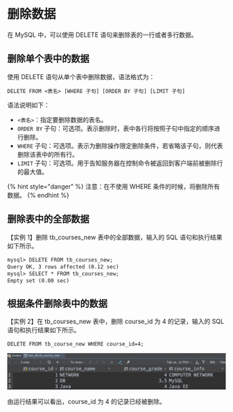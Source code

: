 # 删除数据

在 MySQL 中，可以使用 DELETE 语句来删除表的一行或者多行数据。

##  删除单个表中的数据

 使用 DELETE 语句从单个表中删除数据，语法格式为：

```text
DELETE FROM <表名> [WHERE 子句] [ORDER BY 子句] [LIMIT 子句]
```

 语法说明如下：

*  `<表名>`：指定要删除数据的表名。
*  `ORDER BY` 子句：可选项。表示删除时，表中各行将按照子句中指定的顺序进行删除。
*  `WHERE` 子句：可选项。表示为删除操作限定删除条件，若省略该子句，则代表删除该表中的所有行。
*  `LIMIT` 子句：可选项。用于告知服务器在控制命令被返回到客户端前被删除行的最大值。

{% hint style="danger" %}
注意：在不使用 WHERE 条件的时候，将删除所有数据。
{% endhint %}

##  删除表中的全部数据

 【实例 1】删除 tb\_courses\_new 表中的全部数据，输入的 SQL 语句和执行结果如下所示。

```text
mysql> DELETE FROM tb_courses_new;
Query OK, 3 rows affected (0.12 sec)
mysql> SELECT * FROM tb_courses_new;
Empty set (0.00 sec)
```

##  根据条件删除表中的数据

 【实例 2】在 tb\_courses\_new 表中，删除 course\_id 为 4 的记录，输入的 SQL 语句和执行结果如下所示。

```text
DELETE FROM tb_course_new WHERE course_id=4;
```

![](../.gitbook/assets/image%20%2887%29.png)

 由运行结果可以看出，course\_id 为 4 的记录已经被删除。

